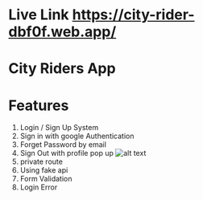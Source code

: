 # Live Link https://city-rider-dbf0f.web.app/

# City Riders App

# Features
1. Login / Sign Up System
2. Sign in with google Authentication
3. Forget Password by email
4. Sign Out with profile pop up
![alt text](https://i.ibb.co/df2tncg/image.png)
5. private route
6. Using fake api
7. Form Validation
8. Login Error
